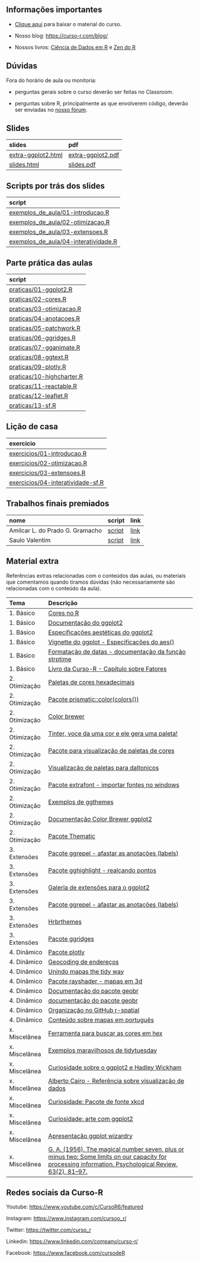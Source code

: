 
<!-- README.md is generated from README.Rmd. Please edit that file -->

## Informações importantes

-   [Clique
    aqui](https://github.com/curso-r/main-visualizacao/raw/master/material_do_curso.zip)
    para baixar o material do curso.

-   Nosso blog: <https://curso-r.com/blog/>

-   Nossos livros: [Ciência de Dados em R](https://livro.curso-r.com/) e
    [Zen do R](https://curso-r.github.io/zen-do-r/)

## Dúvidas

Fora do horário de aula ou monitoria:

-   perguntas gerais sobre o curso deverão ser feitas no Classroom.

-   perguntas sobre R, principalmente as que envolverem código, deverão
    ser enviadas no [nosso fórum](https://discourse.curso-r.com/).

## Slides

| slides                                                                                      | pdf                                                                                       |
|:--------------------------------------------------------------------------------------------|:------------------------------------------------------------------------------------------|
| [extra-ggplot2.html](https://curso-r.github.io/main-visualizacao/slides/extra-ggplot2.html) | [extra-ggplot2.pdf](https://curso-r.github.io/main-visualizacao/slides/extra-ggplot2.pdf) |
| [slides.html](https://curso-r.github.io/main-visualizacao/slides/slides.html)               | [slides.pdf](https://curso-r.github.io/main-visualizacao/slides/slides.pdf)               |

## Scripts por trás dos slides

| script                                                                                                                                |
|:--------------------------------------------------------------------------------------------------------------------------------------|
| [exemplos_de_aula/01-introducao.R](https://github.com/curso-r/main-visualizacao/blob/master/exemplos_de_aula/01-introducao.R)         |
| [exemplos_de_aula/02-otimizacao.R](https://github.com/curso-r/main-visualizacao/blob/master/exemplos_de_aula/02-otimizacao.R)         |
| [exemplos_de_aula/03-extensoes.R](https://github.com/curso-r/main-visualizacao/blob/master/exemplos_de_aula/03-extensoes.R)           |
| [exemplos_de_aula/04-interatividade.R](https://github.com/curso-r/main-visualizacao/blob/master/exemplos_de_aula/04-interatividade.R) |

## Parte prática das aulas

| script                                                                                                          |
|:----------------------------------------------------------------------------------------------------------------|
| [praticas/01-ggplot2.R](https://github.com/curso-r/202204-visualizacao/blob/main/praticas/01-ggplot2.R)         |
| [praticas/02-cores.R](https://github.com/curso-r/202204-visualizacao/blob/main/praticas/02-cores.R)             |
| [praticas/03-otimizacao.R](https://github.com/curso-r/202204-visualizacao/blob/main/praticas/03-otimizacao.R)   |
| [praticas/04-anotacoes.R](https://github.com/curso-r/202204-visualizacao/blob/main/praticas/04-anotacoes.R)     |
| [praticas/05-patchwork.R](https://github.com/curso-r/202204-visualizacao/blob/main/praticas/05-patchwork.R)     |
| [praticas/06-ggridges.R](https://github.com/curso-r/202204-visualizacao/blob/main/praticas/06-ggridges.R)       |
| [praticas/07-gganimate.R](https://github.com/curso-r/202204-visualizacao/blob/main/praticas/07-gganimate.R)     |
| [praticas/08-ggtext.R](https://github.com/curso-r/202204-visualizacao/blob/main/praticas/08-ggtext.R)           |
| [praticas/09-plotly.R](https://github.com/curso-r/202204-visualizacao/blob/main/praticas/09-plotly.R)           |
| [praticas/10-highcharter.R](https://github.com/curso-r/202204-visualizacao/blob/main/praticas/10-highcharter.R) |
| [praticas/11-reactable.R](https://github.com/curso-r/202204-visualizacao/blob/main/praticas/11-reactable.R)     |
| [praticas/12-leaflet.R](https://github.com/curso-r/202204-visualizacao/blob/main/praticas/12-leaflet.R)         |
| [praticas/13-sf.R](https://github.com/curso-r/202204-visualizacao/blob/main/praticas/13-sf.R)                   |

## Lição de casa

| exercicio                                                                                                          |
|:-------------------------------------------------------------------------------------------------------------------|
| [exercicios/01-introducao.R](https://curso-r.github.io/main-visualizacao/exercicios/01-introducao.R)               |
| [exercicios/02-otimizacao.R](https://curso-r.github.io/main-visualizacao/exercicios/02-otimizacao.R)               |
| [exercicios/03-extensoes.R](https://curso-r.github.io/main-visualizacao/exercicios/03-extensoes.R)                 |
| [exercicios/04-interatividade-sf.R](https://curso-r.github.io/main-visualizacao/exercicios/04-interatividade-sf.R) |

## Trabalhos finais premiados

| nome                            | script                                                                                                              | link                                                                                                    |
|:--------------------------------|:--------------------------------------------------------------------------------------------------------------------|:--------------------------------------------------------------------------------------------------------|
| Amilcar L. do Prado G. Gramacho | [script](https://github.com/amilcar-pg/dia_a_dia_amigos)                                                            | [link](https://amilcar-pg.github.io/dia_a_dia_amigos/#1)                                                |
| Saulo Valentim                  | [script](https://github.com/curso-r/202204-visualizacao/blob/main/trabalhos_premiados/visualizacao_board_games.Rmd) | [link](https://curso-r.github.io/202204-visualizacao/trabalhos_premiados/visualizacao_board_games.html) |

## Material extra

Referências extras relacionadas com o conteúdos das aulas, ou materiais
que comentamos quando tiramos dúvidas (não necessariamente são
relacionadas com o conteúdo da aula).

| Tema           | Descrição                                                                                                                                                                                              |
|:---------------|:-------------------------------------------------------------------------------------------------------------------------------------------------------------------------------------------------------|
| 1\. Básico     | [Cores no R](http://www.stat.columbia.edu/~tzheng/files/Rcolor.pdf)                                                                                                                                    |
| 1\. Básico     | [Documentação do ggplot2](https://ggplot2.tidyverse.org/reference/index.html)                                                                                                                          |
| 1\. Básico     | [Especificações aestéticas do ggplot2](https://ggplot2.tidyverse.org/articles/ggplot2-specs.html)                                                                                                      |
| 1\. Básico     | [Vignette do ggplot - Especificações do aes()](https://ggplot2.tidyverse.org/articles/ggplot2-specs.html)                                                                                              |
| 1\. Básico     | [Formatação de datas - documentação da função strptime](https://www.rdocumentation.org/packages/base/versions/3.6.2/topics/strptime)                                                                   |
| 1\. Básico     | [Livro da Curso-R - Capítulo sobre Fatores](https://livro.curso-r.com/7-6-forcats.html)                                                                                                                |
| 2\. Otimização | [Paletas de cores hexadecimais](https://coolors.co/generate)                                                                                                                                           |
| 2\. Otimização | [Pacote prismatic::color(colors())](https://emilhvitfeldt.github.io/prismatic/)                                                                                                                        |
| 2\. Otimização | [Color brewer](https://colorbrewer2.org/#type=sequential&scheme=BuGn&n=3)                                                                                                                              |
| 2\. Otimização | [Tinter, voce da uma cor e ele gera uma paleta!](https://github.com/sebdalgarno/tinter)                                                                                                                |
| 2\. Otimização | [Pacote para visualização de paletas de cores](https://github.com/EmilHvitfeldt/paletteer)                                                                                                             |
| 2\. Otimização | [Visualização de paletas para daltonicos](https://davidmathlogic.com/colorblind/#%23D81B60-%231E88E5-%23FFC107-%23004D40)                                                                              |
| 2\. Otimização | [Pacote extrafont - importar fontes no windows](https://github.com/wch/extrafont)                                                                                                                      |
| 2\. Otimização | [Exemplos de ggthemes](https://yutannihilation.github.io/allYourFigureAreBelongToUs/ggthemes/)                                                                                                         |
| 2\. Otimização | [Documentação Color Brewer ggplot2](https://ggplot2.tidyverse.org/reference/scale_brewer.html)                                                                                                         |
| 2\. Otimização | [Pacote Thematic](https://rstudio.github.io/thematic/index.html)                                                                                                                                       |
| 3\. Extensões  | [Pacote ggrepel - afastar as anotações (labels)](https://ggrepel.slowkow.com/)                                                                                                                         |
| 3\. Extensões  | [Pacote gghighlight - realçando pontos](https://blog.curso-r.com/posts/2020-02-20-gghighlight/)                                                                                                        |
| 3\. Extensões  | [Galeria de extensões para o ggplot2](https://exts.ggplot2.tidyverse.org/gallery/)                                                                                                                     |
| 3\. Extensões  | [Pacote ggrepel - afastar as anotações (labels)](https://cran.r-project.org/web/packages/ggrepel/vignettes/ggrepel.html)                                                                               |
| 3\. Extensões  | [Hrbrthemes](https://github.com/hrbrmstr/hrbrthemes)                                                                                                                                                   |
| 3\. Extensões  | [Pacote ggridges](https://wilkelab.org/ggridges/)                                                                                                                                                      |
| 4\. Dinâmico   | [Pacote plotly](https://plotly.com/ggplot2/)                                                                                                                                                           |
| 4\. Dinâmico   | [Geocoding de endereços](https://github.com/dkahle/ggmap)                                                                                                                                              |
| 4\. Dinâmico   | [Unindo mapas the tidy way](https://blog.curso-r.com/posts/2017-11-23-union-sf/)                                                                                                                       |
| 4\. Dinâmico   | [Pacote rayshader - mapas em 3d](https://www.rayshader.com)                                                                                                                                            |
| 4\. Dinâmico   | [Documentação do pacote geobr](https://ipeagit.github.io/geobr/)                                                                                                                                       |
| 4\. Dinâmico   | [documentação do pacote geobr](https://ipeagit.github.io/geobr/)                                                                                                                                       |
| 4\. Dinâmico   | [Organização no GitHub r-spatial](http://github.com/r-spatial/)                                                                                                                                        |
| 4\. Dinâmico   | [Conteúdo sobre mapas em português](https://jonnyphillips.github.io/Ciencia_de_Dados/Mapas.html)                                                                                                       |
| x\. Miscelânea | [Ferramenta para buscar as cores em hex](https://htmlcolorcodes.com/)                                                                                                                                  |
| x\. Miscelânea | [Exemplos maravilhosos de tidytuesday](https://github.com/z3tt/TidyTuesday)                                                                                                                            |
| x\. Miscelânea | [Curiosidade sobre o ggplot2 e Hadley Wickham](https://www.reddit.com/r/dataisbeautiful/comments/3mp9r7/im_hadley_wickham_chief_scientist_at_rstudio_and/)                                             |
| x\. Miscelânea | [Alberto Cairo - Referência sobre visualização de dados](https://twitter.com/AlbertoCairo)                                                                                                             |
| x\. Miscelânea | [Curiosidade: Pacote de fonte xkcd](https://xkcd.r-forge.r-project.org)                                                                                                                                |
| x\. Miscelânea | [Curiosidade: arte com ggplot2](https://www.data-imaginist.com/art)                                                                                                                                    |
| x\. Miscelânea | [Apresentação ggplot wizardry](https://twitter.com/CedScherer/status/1374330476412993541?s=20)                                                                                                         |
| x\. Miscelânea | [G. A. (1956). The magical number seven, plus or minus two: Some limits on our capacity for processing information. Psychological Review, 63(2), 81–97.](https://www.csc2.ncsu.edu/faculty/healey/PP/) |

## Redes sociais da Curso-R

Youtube: <https://www.youtube.com/c/CursoR6/featured>

Instagram: <https://www.instagram.com/cursoo_r/>

Twitter: <https://twitter.com/curso_r>

Linkedin: <https://www.linkedin.com/company/curso-r/>

Facebook: <https://www.facebook.com/cursodeR>
